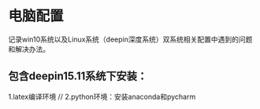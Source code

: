 # 电脑配置

记录win10系统以及Linux系统（deepin深度系统）双系统相关配置中遇到的问题和解决办法。

## 包含deepin15.11系统下安装：
1.latex编译环境 //
2.python环境：安装anaconda和pycharm
